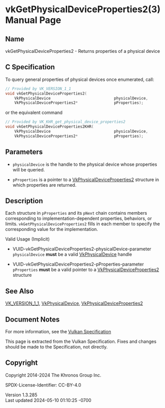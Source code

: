 # vkGetPhysicalDeviceProperties2(3) Manual Page

## Name

vkGetPhysicalDeviceProperties2 - Returns properties of a physical device



## <a href="#_c_specification" class="anchor"></a>C Specification

To query general properties of physical devices once enumerated, call:

``` c
// Provided by VK_VERSION_1_1
void vkGetPhysicalDeviceProperties2(
    VkPhysicalDevice                            physicalDevice,
    VkPhysicalDeviceProperties2*                pProperties);
```

or the equivalent command

``` c
// Provided by VK_KHR_get_physical_device_properties2
void vkGetPhysicalDeviceProperties2KHR(
    VkPhysicalDevice                            physicalDevice,
    VkPhysicalDeviceProperties2*                pProperties);
```

## <a href="#_parameters" class="anchor"></a>Parameters

- `physicalDevice` is the handle to the physical device whose properties
  will be queried.

- `pProperties` is a pointer to a
  [VkPhysicalDeviceProperties2](https://registry.khronos.org/vulkan/specs/1.3-extensions/man/html/VkPhysicalDeviceProperties2.html)
  structure in which properties are returned.

## <a href="#_description" class="anchor"></a>Description

Each structure in `pProperties` and its `pNext` chain contains members
corresponding to implementation-dependent properties, behaviors, or
limits. `vkGetPhysicalDeviceProperties2` fills in each member to specify
the corresponding value for the implementation.

Valid Usage (Implicit)

- <a href="#VUID-vkGetPhysicalDeviceProperties2-physicalDevice-parameter"
  id="VUID-vkGetPhysicalDeviceProperties2-physicalDevice-parameter"></a>
  VUID-vkGetPhysicalDeviceProperties2-physicalDevice-parameter  
  `physicalDevice` **must** be a valid
  [VkPhysicalDevice](https://registry.khronos.org/vulkan/specs/1.3-extensions/man/html/VkPhysicalDevice.html) handle

- <a href="#VUID-vkGetPhysicalDeviceProperties2-pProperties-parameter"
  id="VUID-vkGetPhysicalDeviceProperties2-pProperties-parameter"></a>
  VUID-vkGetPhysicalDeviceProperties2-pProperties-parameter  
  `pProperties` **must** be a valid pointer to a
  [VkPhysicalDeviceProperties2](https://registry.khronos.org/vulkan/specs/1.3-extensions/man/html/VkPhysicalDeviceProperties2.html)
  structure

## <a href="#_see_also" class="anchor"></a>See Also

[VK_VERSION_1_1](https://registry.khronos.org/vulkan/specs/1.3-extensions/man/html/VK_VERSION_1_1.html),
[VkPhysicalDevice](https://registry.khronos.org/vulkan/specs/1.3-extensions/man/html/VkPhysicalDevice.html),
[VkPhysicalDeviceProperties2](https://registry.khronos.org/vulkan/specs/1.3-extensions/man/html/VkPhysicalDeviceProperties2.html)

## <a href="#_document_notes" class="anchor"></a>Document Notes

For more information, see the <a
href="https://registry.khronos.org/vulkan/specs/1.3-extensions/html/vkspec.html#vkGetPhysicalDeviceProperties2"
target="_blank" rel="noopener">Vulkan Specification</a>

This page is extracted from the Vulkan Specification. Fixes and changes
should be made to the Specification, not directly.

## <a href="#_copyright" class="anchor"></a>Copyright

Copyright 2014-2024 The Khronos Group Inc.

SPDX-License-Identifier: CC-BY-4.0

Version 1.3.285  
Last updated 2024-05-10 01:10:25 -0700
